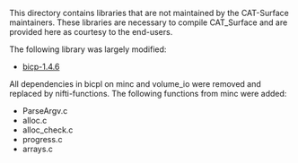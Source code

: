 This directory contains libraries that are not maintained by the CAT-Surface
maintainers. These libraries are necessary to compile CAT_Surface and are 
provided here as courtesy to the end-users.

The following library was largely modified:
- [bicp-1.4.6](https://github.com/BIC-MNI/minc)

All dependencies in bicpl on minc and volume_io were removed and replaced by 
nifti-functions. The following functions from minc were added:
- ParseArgv.c
- alloc.c
- alloc_check.c
- progress.c
- arrays.c
